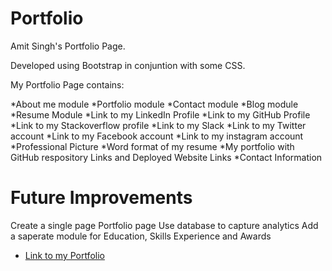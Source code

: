 # Portfolio

Amit Singh's Portfolio Page.

Developed using Bootstrap in conjuntion with some CSS.

My Portfolio Page contains:

*About me module
*Portfolio module
*Contact module
*Blog module
*Resume Module
*Link to my LinkedIn Profile
*Link to my GitHub Profile
*Link to my Stackoverflow profile
*Link to my Slack
*Link to my Twitter account
*Link to my Facebook account
*Link to my instagram account
*Professional Picture
*Word format of my resume
*My portfolio with GitHub respository Links and Deployed Website Links
*Contact Information


# Future Improvements
Create a single page Portfolio page
Use database to capture analytics
Add a saperate module for Education, Skills Experience and Awards


* [Link to my Portfolio](https://amitsinghgh19.github.io/Bootstrap-Portfolio/)

